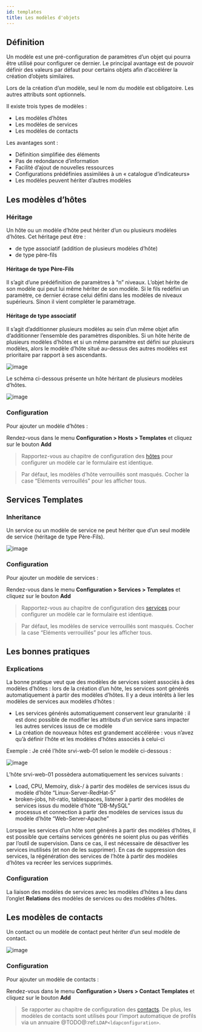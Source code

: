 ```yaml
---
id: templates
title: Les modèles d'objets
---
```


## Définition

Un modèle est une pré-configuration de paramètres d’un objet qui pourra être utilisé pour configurer ce dernier. Le
principal avantage est de pouvoir définir des valeurs par défaut pour certains objets afin d’accélérer la création
d’objets similaires.

Lors de la création d’un modèle, seul le nom du modèle est obligatoire. Les autres attributs sont optionnels.

Il existe trois types de modèles :

* Les modèles d’hôtes
* Les modèles de services
* Les modèles de contacts

Les avantages sont :

* Définition simplifiée des éléments
* Pas de redondance d’information
* Facilité d’ajout de nouvelles ressources
* Configurations prédéfinies assimilées à un « catalogue d’indicateurs»
* Les modèles peuvent hériter d’autres modèles

## Les modèles d’hôtes

### Héritage

Un hôte ou un modèle d’hôte peut hériter d’un ou plusieurs modèles d’hôtes. Cet héritage peut être :

* de type associatif (addition de plusieurs modèles d’hôte)
* de type père-fils

#### Héritage de type Père-Fils

Il s’agit d’une prédéfinition de paramètres à “n” niveaux. L’objet hérite de son modèle qui peut lui même hériter de
son modèle. Si le fils redéfini un paramètre, ce dernier écrase celui défini dans les modèles de niveaux supérieurs.
Sinon il vient compléter le paramétrage.

#### Héritage de type associatif

Il s’agit d’additionner plusieurs modèles au sein d’un même objet afin d’additionner l’ensemble des paramètres
disponibles. Si un hôte hérite de plusieurs modèles d’hôtes et si un même paramètre est défini sur plusieurs modèles,
alors le modèle d’hôte situé au-dessus des autres modèles est prioritaire par rapport à ses ascendants.

![image](assets/configuration/09hostmodels.png)

Le schéma ci-dessous présente un hôte héritant de plusieurs modèles d’hôtes.

![image](assets/configuration/09hostmodelsheritage.png)

### Configuration

Pour ajouter un modèle d’hôtes :

Rendez-vous dans le menu **Configuration > Hosts > Templates** et cliquez sur le bouton **Add**

> Rapportez-vous au chapitre de configuration des [hôtes](hosts) pour configurer un modèle car le formulaire est identique.

> Par défaut, les modèles d’hôte verrouillés sont masqués. Cocher la case “Eléments verrouillés” pour les afficher tous.

## Services Templates

### Inheritance

Un service ou un modèle de service ne peut hériter que d’un seul modèle de service (héritage de type Père-Fils).

![image](assets/configuration/09heritageservice.png)

### Configuration

Pour ajouter un modèle de services :

Rendez-vous dans le menu **Configuration > Services > Templates** et cliquez sur le bouton **Add**

> Rapportez-vous au chapitre de configuration des [services](services) pour configurer un modèle car le formulaire est
> identique.

> Par défaut, les modèles de service verrouillés sont masqués. Cocher la case “Eléments verrouillés” pour les afficher tous.

## Les bonnes pratiques

### Explications

La bonne pratique veut que des modèles de services soient associés à des modèles d’hôtes : lors de la création d’un hôte,
les services sont générés automatiquement à partir des modèles d’hôtes. Il y a deux intérêts à lier les modèles de
services aux modèles d’hôtes :

* Les services générés automatiquement conservent leur granularité : il est donc possible de modifier les attributs d’un
  service sans impacter les autres services issus de ce modèle
* La création de nouveaux hôtes est grandement accélérée : vous n’avez qu’à définir l’hôte et les modèles d’hôtes associés
  à celui-ci

Exemple : Je créé l’hôte srvi-web-01 selon le modèle ci-dessous :

![image](assets/configuration/09hostexemple.png)

L’hôte srvi-web-01 possèdera automatiquement les services suivants :

* Load, CPU, Memoiry, disk-/ à partir des modèles de services issus du modèle d’hôte “Linux-Server-RedHat-5”
* broken-jobs, hit-ratio, tablespaces, listener à partir des modèles de services issus du modèle d’hôte “DB-MySQL”
* processus et connection à partir des modèles de services issus du modèle d’hôte “Web-Server-Apache”

Lorsque les services d’un hôte sont générés à partir des modèles d’hôtes, il est possible que certains services générés
ne soient plus ou pas vérifiés par l’outil de supervision. Dans ce cas, il est nécessaire de désactiver les services
inutilisés (et non de les supprimer). En cas de suppression des services, la régénération des services de l’hôte à
partir des modèles d’hôtes va recréer les services supprimés.

### Configuration

La liaison des modèles de services avec les modèles d’hôtes a lieu dans l’onglet **Relations** des modèles de services
ou des modèles d’hôtes.

## Les modèles de contacts

Un contact ou un modèle de contact peut hériter d’un seul modèle de contact.

![image](assets/configuration/09contactmodel.png)

### Configuration

Pour ajouter un modèle de contacts :

Rendez-vous dans le menu **Configuration > Users > Contact Templates** et cliquez sur le bouton **Add**

> Se rapporter au chapitre de configuration des [contacts](contacts). De plus, les modèles de contacts sont utilisés
> pour l’import automatique de profils via un annuaire @TODO@:ref:`LDAP<ldapconfiguration>`.
